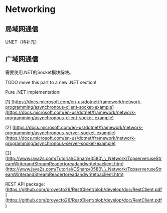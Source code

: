 # Networking

## 局域网通信

UNET（待补充）

## 广域网通信

需要使用.NET的Socket模块解决。


TODO move this part to a new .NET section!

Pure .NET implementation:&#x20;

\[1] [https://docs.microsoft.com/en-us/dotnet/framework/network-programming/asynchronous-client-socket-example](https://docs.microsoft.com/en-us/dotnet/framework/network-programming/asynchronous-client-socket-example)

\[2] [https://docs.microsoft.com/en-us/dotnet/framework/network-programming/asynchronous-server-socket-example](https://docs.microsoft.com/en-us/dotnet/framework/network-programming/asynchronous-server-socket-example)

\[3] [http://www.java2s.com/Tutorial/CSharp/0580\_\_Network/TcpserveruseStreamWriterandStreamReadertoreadandwritetoaclient.htm](http://www.java2s.com/Tutorial/CSharp/0580\_\_Network/TcpserveruseStreamWriterandStreamReadertoreadandwritetoaclient.htm)

REST API package: [https://github.com/proyecto26/RestClient/blob/develop/doc/RestClient.pdf](https://github.com/proyecto26/RestClient/blob/develop/doc/RestClient.pdf)
